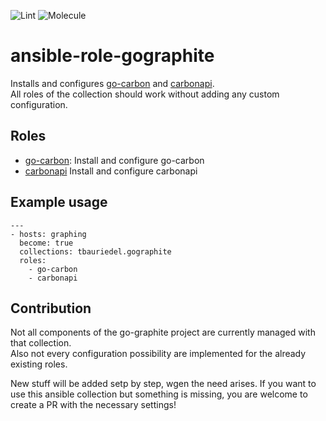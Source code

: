 ![Lint](https://github.com/tbauriedel/ansible-collection-gographite/actions/workflows/linting.yml/badge.svg)
![Molecule](https://github.com/tbauriedel/ansible-collection-gographite/actions/workflows/molecule.yml/badge.svg)

# ansible-role-gographite

Installs and configures [go-carbon](https://github.com/go-graphite/go-carbon) and [carbonapi](https://github.com/go-graphite/carbonapi).  
All roles of the collection should work without adding any custom configuration.  

## Roles

* [go-carbon](roles/go-carbon/README.md): Install and configure go-carbon
* [carbonapi](roles/carbonapi/README.md) Install and configure carbonapi
  
## Example usage
```
---
- hosts: graphing
  become: true
  collections: tbauriedel.gographite
  roles:
    - go-carbon
    - carbonapi
```

## Contribution
Not all components of the go-graphite project are currently managed with that collection.  
Also not every configuration possibility are implemented for the already existing roles.

New stuff will be added setp by step, wgen the need arises.
If you want to use this ansible collection but something is missing, you are welcome to create a PR with the necessary settings!
